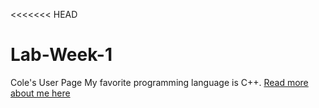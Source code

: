 <<<<<<< HEAD
# Lab-Week-1
Cole's User Page
My favorite programming language is C++.
[Read more about me here](https://github.com/Cole-Rindal/Lab-Week-1/blob/Using-Markdown/index.md#hobbies-snowboarder)